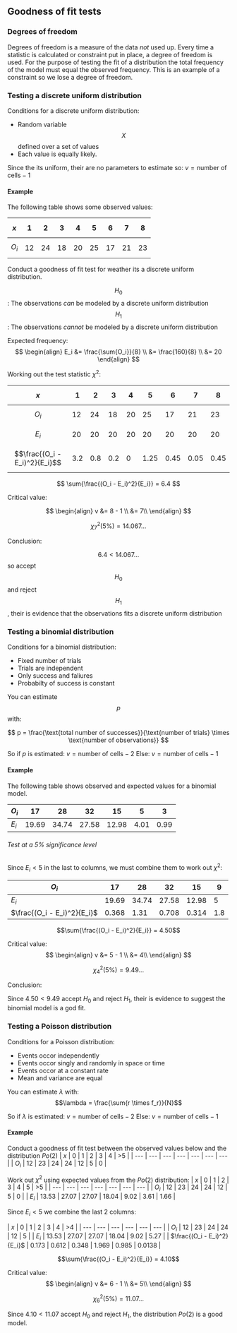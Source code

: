 ## Goodness of fit tests

### Degrees of freedom

Degrees of freedom is a measure of the data _not_ used up. Every time a statistic is calculated or constraint put in place, a degree of freedom is used. For the purpose of testing the fit of a distribution the total frequency of the model must equal the observed frequency. This is an example of a constraint so we lose a degree of freedom. 

### Testing a discrete uniform distribution

Conditions for a discrete uniform distribution:

- Random variable $$X$$ defined over a set of values
- Each value is equally likely.

Since the its uniform, their are no parameters to estimate so: $v = \text{number of cells} - 1$

#### Example
The following table shows some observed values:

| $$x$$ | 1 | 2 | 3 | 4 | 5 | 6 | 7 | 8 |
| --- | --- | --- | --- | --- | --- | --- | --- | --- |
| $$O_i$$ | 12 | 24 | 18 | 20 | 25 | 17 | 21 | 23 |
Conduct a goodness of fit test for weather its a discrete uniform distribution.

$$H_0$$: The observations _can_ be modeled by a discrete uniform distribution
$$H_1$$: The observations _cannot_ be modeled by a discrete uniform distribution
 
Expected frequency:
$$
\begin{align}
E_i &= \frac{\sum{O_i}}{8} \\
    &= \frac{160}{8}  \\
    &= 20
\end{align}
$$

Working out the test statistic $\chi^2$:

| $$x$$ | 1 | 2 | 3 | 4 | 5 | 6 | 7 | 8 |
| --- | --- | --- | --- | --- | --- | --- | --- | --- |
| $$O_i$$ | 12 | 24 | 18 | 20 | 25 | 17 | 21 | 23 |
| $$E_i$$ | 20 | 20 | 20 | 20 | 20 | 20 | 20 | 20 |
| $$\frac{(O_i - E_i)^2}{E_i}$$ | 3.2 | 0.8 | 0.2 | 0 | 1.25 | 0.45 | 0.05 | 0.45 |

$$
\sum{\frac{(O_i - E_i)^2}{E_i}} = 6.4
$$

Critical value:

$$
\begin{align}
v &= 8 - 1 \\
   &= 7\\
\end{align}
$$

$$
\chi^2_7(5\%) = 14.067...
$$

Conclusion:

$$6.4 < 14.067...$$ so accept $$H_0$$ and reject $$H_1$$, their is evidence that the observations fits a discrete uniform distribution  

### Testing a binomial distribution

Conditions for a binomial distribution:

- Fixed number of trials
- Trials are independent
- Only success and faliures
- Probabilty of success is constant

You can estimate $$p$$ with:


$$
p = \frac{\text{total number of successes}}{\text{number of trials} \times \text{number of observations}}
$$


So if $p$ is estimated: $v = \text{number of cells} - 2$
Else: $v = \text{number of cells} - 1$

#### Example
The following table shows observed and expected values for a binomial model.

| $O_i$ | 17 | 28 | 32 | 15 | 5 | 3 |
| --- | --- | --- | --- | --- | --- | --- |
| $E_i$ | 19.69 | 34.74 | 27.58 | 12.98 | 4.01 | 0.99 |

###### Test at a 5% significance level
Since $E_i < 5$ in the last to columns, we must combine them to work out $\chi^2$:

| $O_i$ | 17 | 28 | 32 | 15 | 9 |
| --- | --- | --- | --- | --- | --- |
| $E_i$ | 19.69 | 34.74 | 27.58 | 12.98 | 5 |
| $\frac{(O_i - E_i)^2}{E_i}$ | 0.368 | 1.31 | 0.708 | 0.314 | 1.8 |

$$\sum{\frac{(O_i - E_i)^2}{E_i}} = 4.50$$


Critical value:
$$
\begin{align}
v &= 5 - 1 \\
   &= 4\\
\end{align}
$$

$$
\chi^2_4(5\%) = 9.49...
$$

Conclusion:

Since $4.50 < 9.49$ accept $H_0$ and reject $H_1$, their is evidence to suggest the binomial model is a god fit.

### Testing a Poisson distribution

Conditions for a Poisson distribution:

- Events occor independently
- Events occor singly and randomly in space or time
- Events occor at a constant rate
- Mean and variance are equal

You can estimate $\lambda$ with:
$$\lambda = \frac{\sum{r \times f_r}}{N}$$

So if $\lambda$ is estimated: $v = \text{number of cells} - 2$
Else: $v = \text{number of cells} - 1$

#### Example
Conduct a goodness of fit test between the observed values below and the distribution $Po(2)$
| $x$ | 0 | 1 | 2 | 3 | 4 | \>5 |
| --- | --- | --- | --- | --- | --- | --- |
| $O_i$ | 12 | 23 | 24 | 24 | 12 | 5 | 0 |

Work out $\chi^2$ using expected values from the $Po(2)$ distribution:
| $x$ | 0 | 1 | 2 | 3 | 4 | 5 | \>5 |
| --- | --- | --- | --- | --- | --- | --- |
| $O_i$ | 12 | 23 | 24 | 24 | 12 | 5 | 0 |
| $E_i$ | 13.53 | 27.07 | 27.07 | 18.04 | 9.02 | 3.61 | 1.66 | 

Since $E_i < 5$ we combine the last 2 columns:
 
| $x$ | 0 | 1 | 2 | 3 | 4 | \>4 |
| --- | --- | --- | --- | --- | --- |
| $O_i$ | 12 | 23 | 24 | 24 | 12 | 5 |
| $E_i$ | 13.53 | 27.07 | 27.07 | 18.04 | 9.02 | 5.27 | 
| $\frac{(O_i - E_i)^2}{E_i}$ | 0.173 | 0.612 | 0.348 | 1.969 | 0.985 | 0.0138 |

$$\sum{\frac{(O_i - E_i)^2}{E_i}} = 4.10$$

Critical value:
$$
\begin{align}
v &= 6 - 1 \\
   &= 5\\
\end{align}
$$

$$
\chi^2_6(5\%) = 11.07...
$$

Since $4.10 < 11.07$ accept $H_0$ and reject $H_1$, the distribution $Po(2)$ is a good model.
